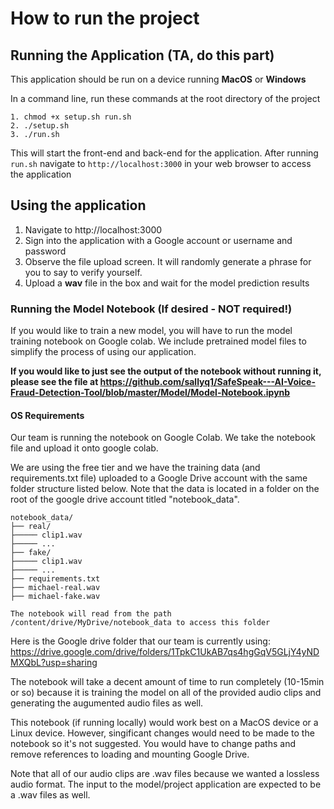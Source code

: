 # How to run the project

## Running the Application (TA, do this part)
This application should be run on a device running **MacOS** or **Windows**

In a command line, run these commands at the root directory of the project
```
1. chmod +x setup.sh run.sh
2. ./setup.sh
3. ./run.sh
```

This will start the front-end and back-end for the application. After running ```run.sh``` navigate to ```http://localhost:3000``` in your web browser to access the application

## Using the application
1. Navigate to http://localhost:3000
2. Sign into the application with a Google account or username and password
3. Observe the file upload screen. It will randomly generate a phrase for you to say to verify yourself.
4. Upload a **wav** file in the box and wait for the model prediction results

### Running the Model Notebook (If desired - NOT required!)
If you would like to train a new model, you will have to run the model training notebook on Google colab. We include pretrained model files to simplify the process of using our application.

**If you would like to just see the output of the notebook without running it, please see the file at https://github.com/sallyq1/SafeSpeak---AI-Voice-Fraud-Detection-Tool/blob/master/Model/Model-Notebook.ipynb**

#### OS Requirements
Our team is running the notebook on Google Colab. We take the notebook file and upload it onto google colab.

We are using the free tier and we have the training data (and requirements.txt file) uploaded to a Google Drive account with the same folder structure listed below. Note that the data is located in a folder on the root of the google drive account titled "notebook_data".
```
notebook_data/
├── real/
├───── clip1.wav
├───── ...
├── fake/
├───── clip1.wav
├───── ...
├── requirements.txt
├── michael-real.wav
├── michael-fake.wav

The notebook will read from the path /content/drive/MyDrive/notebook_data to access this folder
```

Here is the Google drive folder that our team is currently using: https://drive.google.com/drive/folders/1TpkC1UkAB7qs4hgGqV5GLjY4yNDMXQbL?usp=sharing

The notebook will take a decent amount of time to run completely (10-15min or so) because it is training the model on all of the provided audio clips and generating the augumented audio files as well.
 
This notebook (if running locally) would work best on a MacOS device or a Linux device. However, singificant changes would need to be made to the notebook so it's not suggested. You would have to change paths and remove references to loading and mounting Google Drive.

Note that all of our audio clips are .wav files because we wanted a lossless audio format. The input to the model/project application are expected to be a .wav files as well.
